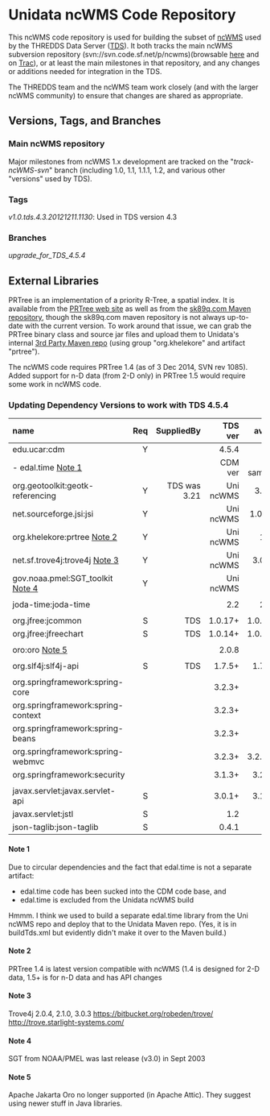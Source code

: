 # Unidata ncWMS Code Repository

This ncWMS code repository is used for building the subset of [ncWMS]
used by the THREDDS Data Server ([TDS]).
It both tracks the main ncWMS subversion repository
(svn://svn.code.sf.net/p/ncwms)(browsable [here][ncWMS_repo_browse] and on
[Trac][ncWMS_repo_browse_trac]), or at least the main milestones in that
repository, and any changes or additions needed for integration in the TDS.

The THREDDS team and the ncWMS team work closely (and with the larger
ncWMS community) to ensure that changes are shared as appropriate.

## Versions, Tags, and Branches

### Main ncWMS repository

Major milestones from ncWMS 1.x development are tracked on the "*track-ncWMS-svn*"
branch (including 1.0, 1.1, 1.1.1, 1.2, and various other "versions" used by TDS).

### Tags

*v1.0.tds.4.3.20121211.1130*:
Used in TDS version 4.3 

### Branches

*upgrade_for_TDS_4.5.4* 


## External Libraries

PRTree is an implementation of a priority R-Tree, a spatial index.
It is available from the [PRTree web site][PRTree] as well as from the [sk89q.com
Maven repository][PRTree_mvn], though the sk89q.com maven repository is not always
up-to-date with the current version. To work around that issue, we can
grab the PRTree binary class and source jar files and upload them to
Unidata's internal [3rd Party Maven repo][Unidata-3rd-party]
(using group "org.khelekore" and artifact "prtree").

The ncWMS code requires PRTree 1.4 (as of 3 Dec 2014, SVN rev 1085).
Added support for n-D data (from 2-D only) in PRTree 1.5 would require
some work in ncWMS code.

### Updating Dependency Versions to work with TDS 4.5.4

| name                               | Req | SuppliedBy   |   TDS ver |  avail | Uni ncWMS | ncWMS ver |
|:-------------------------------|-----:|--------------:|-----------:|--------:|-----------:|-----------:|
| edu.ucar:cdm                       | Y   |              |     4.5.4 |        |     4.5.4 |     4.5.3 |
| - edal.time               [Note 1](#Note_1) |     |              |   CDM ver | ?same? |   CDM ver | ncWMS ver |
| org.geotoolkit:geotk-referencing   | Y   | TDS was 3.21 | Uni ncWMS |   3.21 |      3.21 |      3.17 |
| net.sourceforge.jsi:jsi            | Y   |              | Uni ncWMS |  1.0b8 |     1.0b8 |     1.0b6 |
| org.khelekore:prtree      [Note 2](#Note_2) | Y   |              | Uni ncWMS |    1.7 |       1.4 |       1.4 |
| net.sf.trove4j:trove4j    [Note 3](#Note_3) | Y   |              | Uni ncWMS |  3.0.3 |     2.1.0 |     2.0.2 |
| gov.noaa.pmel:SGT_toolkit [Note 4](#Note_4) | Y   |              | Uni ncWMS |      - |       3.0 |       3.0 |
|                                    |     |              |           |        |           |           |
| joda-time:joda-time                |     |              |       2.2 |    2.6 |       2.2 |       2.2 |
|                                    |     |              |           |        |           |           |
| org.jfree:jcommon                  | S   | TDS          |   1.0.17+ | 1.0.23 |    1.0.23 |    1.0.16 |
| org.jfree:jfreechart               | S   | TDS          |   1.0.14+ | 1.0.19 |    1.0.19 |    1.0.13 |
|                                    |     |              |           |        |           |           |
| oro:oro                   [Note 5](#Note_5) |     |              |     2.0.8 |      - |     2.0.8 |     2.0.8 |
|                                    |     |              |           |        |           |           |
| org.slf4j:slf4j-api                | S   | TDS          |    1.7.5+ |  1.7.7 |     1.7.7 |     1.5.6 |
|                                    |     |              |           |        |           |           |
| org.springframework:spring-core    |     |              |    3.2.3+ |        |         - |         - |
| org.springframework:spring-context |     |              |    3.2.3+ |        |         - |         - |
| org.springframework:spring-beans   |     |              |    3.2.3+ |        |         - |         - |
| org.springframework:spring-webmvc  |     |              |    3.2.3+ | 3.2.12 |    3.2.12 |       2.5 |
| org.springframework:security       |     |              |    3.1.3+ |  3.2.5 |         - |         - |
|                                    |     |              |           |        |           |           |
| javax.servlet:javax.servlet-api    | S   |              |    3.0.1+ |  3.1.0 |     3.1.0 |       2.4 |
| javax.servlet:jstl                 | S   |              |       1.2 |      - |       1.2 |       1.2 |
| json-taglib:json-taglib            | S   |              |     0.4.1 |      - |     0.4.1 |     0.4.1 |

####  <a name="Note_1"></a>Note 1

Due to circular dependencies and the fact that edal.time is not a separate artifact:

- edal.time code has been sucked into the CDM code base, and
- edal.time is excluded from the Unidata ncWMS build

Hmmm. I think we used to build a separate edal.time library from the Uni
ncWMS repo and deploy that to the Unidata Maven repo. (Yes, it is in
buildTds.xml but evidently didn't make it over to the Maven build.)

#### <a name="Note_2"></a> Note 2
 
PRTree 1.4 is latest version compatible with ncWMS (1.4 is designed
for 2-D data, 1.5+ is for n-D data and has API changes

#### <a name="Note_3"></a> Note 3
Trove4j 2.0.4, 2.1.0, 3.0.3
https://bitbucket.org/robeden/trove/
http://trove.starlight-systems.com/

#### <a name="Note_4"></a> Note 4
SGT from NOAA/PMEL was last release (v3.0) in Sept 2003

#### <a name="Note_5"></a> Note 5
Apache Jakarta Oro no longer supported (in Apache Attic).
They suggest using newer stuff in Java libraries.

[TDS]: http://www.unidata.ucar.edu/software/thredds/current/tds

[ncWMS]:   http://www.resc.rdg.ac.uk/trac/ncWMS
[ncWMS_sourceforge]: http://sourceforge.net/projects/ncwms/
[ncWMS_repo_browse]: http://sourceforge.net/p/ncwms/code/HEAD/tree/
[ncWMS_repo_browse_trac]: http://www.resc.rdg.ac.uk/trac/ncWMS/browser

[PRTree]: http://www.khelekore.org/prtree/
[PRTree_mvn]: http://mvn2.sk89q.com/repo/org/khelekore/prtree/1.4/

[Unidata_artifacts_repo]: https://artifacts.unidata.ucar.edu
[Unidata_snapshots]: https://artifacts.unidata.ucar.edu/content/repositories/unidata-snapshots/
[Unidata_releases]: https://artifacts.unidata.ucar.edu/content/repositories/unidata-releases/
[Unidata-3rd-party]: https://artifacts.unidata.ucar.edu/content/repositories/unidata-3rdparty/